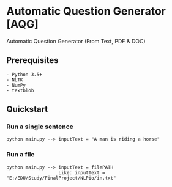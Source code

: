 # Automatic Question Generator [AQG]
Automatic Question Generator (From Text, PDF &amp; DOC)


Prerequisites
-------------
```
- Python 3.5+
- NLTK
- NumPy
- textblob
```

## Quickstart
### Run a single sentence
```
python main.py --> inputText = "A man is riding a horse"
```

### Run a file
```
python main.py --> inputText = filePATH
                   Like: inputText = "E:/EDU/Study/FinalProject/NLPio/in.txt"
```
